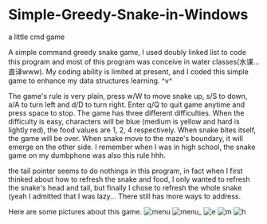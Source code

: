 # Simple-Greedy-Snake-in-Windows
a little cmd game

A simple command greedy snake game, I used doubly linked list to code this program and most of this program was conceive in water classes(水课...直译www). My coding ability is limited at present, and I coded this simple game to enhance my data structures learning. ^v^

The game's rule is very plain, press w/W to move snake up, s/S to down, a/A to turn left and d/D to turn right. Enter q/Q to quit game anytime and press space to stop. The game has three different difficulties. When the difficulty is easy, characters will be blue (medium is yellow and hard is lightly red), the food values are 1, 2, 4 respectively. When snake bites itself, the game will be over. When snake move to the maze's boundary, it will emerge on the other side. I remember when I was in high school, the snake game on my dumbphone was also this rule hhh.

the tail pointer seems to do nothings in this program, in fact when I first thinked about how to refresh the snake and food, I only wanted to refresh the snake's head and tail, but finally I chose to refresh the whole snake (yeah I admitted that I was lazy... There still has more ways to address.

Here are some pictures about this game.
![menu](https://github.com/user-attachments/assets/dfa15ff2-f30a-4ff1-8a05-434b01bca520)
![menu_](https://github.com/user-attachments/assets/864ff4a2-53ba-4ac1-ac85-0b956ea8f404)
![e](https://github.com/user-attachments/assets/b142df14-7539-45c6-a0e5-c8f6d3d1c8eb)
![m](https://github.com/user-attachments/assets/78a9ff3c-287c-4977-806d-a2bd2d483030)
![h](https://github.com/user-attachments/assets/70893863-22b5-4e76-a3ea-62f9287ca520)
